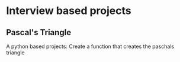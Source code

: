 # Interview based projects
##  Pascal's Triangle
A python based projects: Create a function that creates the paschals triangle